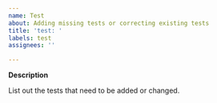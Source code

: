 ```yaml
---
name: Test
about: Adding missing tests or correcting existing tests
title: 'test: '
labels: test
assignees: ''

---
```


**Description**

List out the tests that need to be added or changed.

